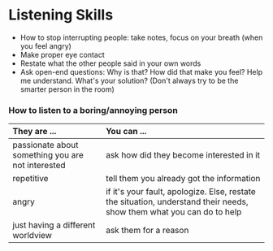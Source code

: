 # Listening Skills

* How to stop interrupting people: take notes, focus on your breath \(when you feel angry\)
* Make proper eye contact
* Restate what the other people said in your own words
* Ask open-end questions: Why is that? How did that make you feel? Help me understand. What's your solution? \(Don't always try to be the smarter person in the room\)

### How to listen to a boring/annoying person

| They are ... | You can ... |
| :--- | :--- |
| passionate about something you are not interested | ask how did they become interested in it |
| repetitive | tell them you already got the information |
| angry | if it's your fault, apologize. Else, restate the situation, understand their needs, show them what you can do to help |
| just having a different worldview | ask them for a reason |

